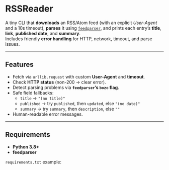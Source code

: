# RSSReader

A tiny CLI that **downloads** an RSS/Atom feed (with an explicit *User-Agent* and a 10s timeout), **parses** it using [`feedparser`](https://pypi.org/project/feedparser/), and prints each entry’s **title**, **link**, **published date**, and **summary**.  
Includes friendly **error handling** for HTTP, network, timeout, and parse issues.

---

## Features
- Fetch via `urllib.request` with custom **User-Agent** and **timeout**.
- Check **HTTP status** (non-200 → clear error).
- Detect parsing problems via **`feedparser`’s `bozo` flag**.
- Safe field fallbacks:
  - `title` → `"(no title)"`
  - `published` → try `published`, then `updated`, else `"(no date)"`
  - `summary` → try `summary`, then `description`, else `""`
- Human-readable error messages.

---

## Requirements
- **Python 3.8+**
- **feedparser**

`requirements.txt` example: